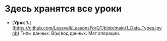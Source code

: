 # Здесь хранятся все уроки

- [__Урок 1.__] (https://github.com/Lessvell/LessonsForQT/blob/main/1_Data_Types.ipynb) Типы данных. В(ы)вод данных. Мат.операции.


